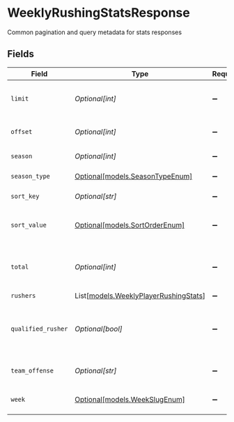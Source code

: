 # WeeklyRushingStatsResponse

Common pagination and query metadata for stats responses


## Fields

| Field                                                                          | Type                                                                           | Required                                                                       | Description                                                                    | Example                                                                        |
| ------------------------------------------------------------------------------ | ------------------------------------------------------------------------------ | ------------------------------------------------------------------------------ | ------------------------------------------------------------------------------ | ------------------------------------------------------------------------------ |
| `limit`                                                                        | *Optional[int]*                                                                | :heavy_minus_sign:                                                             | Maximum number of results returned                                             |                                                                                |
| `offset`                                                                       | *Optional[int]*                                                                | :heavy_minus_sign:                                                             | Number of records skipped                                                      |                                                                                |
| `season`                                                                       | *Optional[int]*                                                                | :heavy_minus_sign:                                                             | Season year                                                                    |                                                                                |
| `season_type`                                                                  | [Optional[models.SeasonTypeEnum]](../models/seasontypeenum.md)                 | :heavy_minus_sign:                                                             | Type of NFL season                                                             | REG                                                                            |
| `sort_key`                                                                     | *Optional[str]*                                                                | :heavy_minus_sign:                                                             | Field used for sorting                                                         |                                                                                |
| `sort_value`                                                                   | [Optional[models.SortOrderEnum]](../models/sortorderenum.md)                   | :heavy_minus_sign:                                                             | Sort direction for ordered results                                             | DESC                                                                           |
| `total`                                                                        | *Optional[int]*                                                                | :heavy_minus_sign:                                                             | Total number of items matching the criteria                                    |                                                                                |
| `rushers`                                                                      | List[[models.WeeklyPlayerRushingStats](../models/weeklyplayerrushingstats.md)] | :heavy_minus_sign:                                                             | N/A                                                                            |                                                                                |
| `qualified_rusher`                                                             | *Optional[bool]*                                                               | :heavy_minus_sign:                                                             | Whether results are filtered to qualified rushers only                         | false                                                                          |
| `team_offense`                                                                 | *Optional[str]*                                                                | :heavy_minus_sign:                                                             | Team filter applied (if any)                                                   | 3200                                                                           |
| `week`                                                                         | [Optional[models.WeekSlugEnum]](../models/weekslugenum.md)                     | :heavy_minus_sign:                                                             | Week identifier slug                                                           |                                                                                |